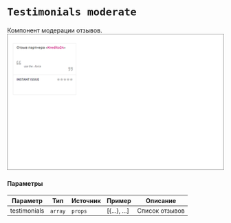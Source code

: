 # `Testimonials moderate`
Компонент модерации отзывов.<br/>
![TestimonialsModerate](images/1.png)

#### Параметры
|Параметр|Тип|Источник|Пример|Описание|
|---|---|---|---|---|
|testimonials|`array`|`props`|[{...}, ...]|Список отзывов|
